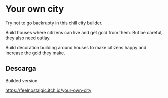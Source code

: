 # Your own city

Try not to go backrupty in this chill city builder.

Build houses where citizens can live and get gold from them. But be careful, they also need outlay.

Build decoration building around houses to make citizens happy and increase the gold they make.

## Descarga
Builded version

https://feelnostalgic.itch.io/your-own-city

